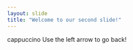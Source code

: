 ```yaml
---
layout: slide
title: "Welcome to our second slide!"
---
```

cappuccino
Use the left arrow to go back!
